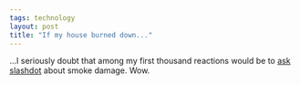 ```yaml
---
tags: technology
layout: post
title: "If my house burned down..."
---
```




...I seriously doubt that among my first thousand reactions would be to <a href="http://ask.slashdot.org/article.pl?sid=02/11/26/026250;mode=nested;tid=146">ask slashdot</a> about smoke damage. Wow.



